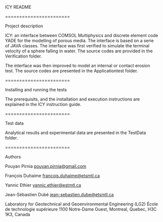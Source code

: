

ICY README

=======================

Project description

ICY: an interface between COMSOL Multiphysics and discrete element code YADE for the modelling of porous media. The interface is based on a serie of JAVA classes.
The interface was first verified to simulate the terminal velocity of a sphere falling in water. The source codes are provided in the Verification folder.

The interface was then improved to model an internal or contact erosion test. The source codes are presented in the Applicationtest folder.

=======================

Installing and running the tests

The prerequisits, and the installation and execution instructions are explained in the ICY instruction guide.

=======================

Test data

Analytical results and experimental data are presented in the TestData folder.

=======================

Authors

Pouyan Pirnia
pouyan.pirnia@gmail.com


François Duhaime
francois.duhaime@etsmtl.ca

Yannic Ethier
yannic.ethier@estmtl.ca

Jean-Sébastien Dubé 
jean-sebastien.dube@etsmtl.ca

Laboratory for Geotechnical and Geoenvironmental Engineering (LG2) 
École de technologie supérieure
1100 Notre-Dame Ouest, Montreal, Quebec, H3C 1K3, Canada
